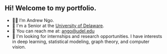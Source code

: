 ## Hi! Welcome to my portfolio.
- 🙇‍♂️ I’m Andrew Ngo.
- 🌱 I'm a Senior at the [University of Delaware](https://www.udel.edu/).
- 📩 You can reach me at: ango@udel.edu
- 💎 I'm looking for internships and research opportunities. I have interests in deep learning, statistical modeling, graph theory, and computer vision.

<!---
andrewango/andrewango is a ✨ special ✨ repository because its `README.md` (this file) appears on your GitHub profile.
You can click the Preview link to take a look at your changes.
--->
